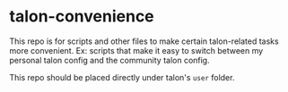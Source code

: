 # talon-convenience

This repo is for scripts and other files to make certain talon-related tasks
more convenient.
Ex: scripts that make it easy to switch between my personal talon config and the
community talon config.

This repo should be placed directly under talon's `user` folder.